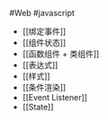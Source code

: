 #Web #javascript 
-   [[绑定事件]]
-   [[组件状态]]
-   [[函数组件 + 类组件]]
-   [[表达式]]
-   [[样式]]
-   [[条件渲染]]
-   [[Event Listener]]
-   [[State]]